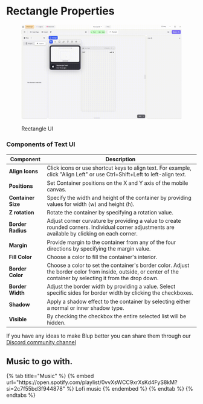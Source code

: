 # Rectangle Properties

<figure><img src="../../../.gitbook/assets/rectangle-ui.gif" alt="Rectangle UI"><figcaption><p>Rectangle UI</p></figcaption></figure>

### Components of Text UI

<table>
  <thead>
    <tr>
      <th>Component</th>
      <th>Description</th>
    </tr>
  </thead>
  <tbody>
    <tr>
      <td><strong>Align Icons</strong></td>
      <td>Click icons or use shortcut keys to align text. For example, click "Align Left" or use Ctrl+Shift+Left to left-align text.</td>
    </tr>
    <tr>
      <td><strong>Positions</strong></td>
      <td>Set Container positions on the X and Y axis of the mobile canvas.</td>
    </tr> 
    <tr>
      <td><strong>Container Size</strong></td>
      <td>Specify the width and height of the container by providing values for width (w) and height (h).</td>
    </tr> 
    <tr>
      <td><strong>Z rotation</strong></td>
      <td>Rotate the container by specifying a rotation value.</td>
    </tr>
     <tr>
      <td><strong>Border Radius</strong></td>
      <td>Adjust corner curvature by providing a value to create rounded corners. Individual corner adjustments are available by clicking on each corner.</td>
    </tr>
    <tr>
      <td><strong>Margin</strong></td>
      <td>Provide margin to the container from any of the four directions by specifying the margin value.</td>
    </tr>
    <tr>
      <td><strong>Fill Color</strong></td>
      <td>Choose a color to fill the container's interior.</td>
    </tr><tr>
      <td><strong>Border Color</strong></td>
      <td>Choose a color to set the container's border color. Adjust the border color from inside, outside, or center of the container by selecting it from the drop down.</td>
    </tr>
    <tr>
      <td><strong>Border Width</strong></td>
      <td>Adjust the border width by providing a value. Select specific sides for border width by clicking the checkboxes.</td>
    </tr>
    <tr>
      <td><strong>Shadow</strong></td>
      <td>Apply a shadow effect to the container by selecting either a normal or inner shadow type.</td>
    </tr>
    <tr>
      <td><strong>Visible</strong></td>
      <td>By checking the checkbox the entire selected list will be hidden.</td>
    </tr>
  </tbody>
</table>

If you have any ideas to make Blup better you can share them through our [Discord community channel ](https://discord.com/channels/940632966093234176/965313562425823303)

## Music to go with.
 
<div class="container">
  {% tab title="Music" %}
  {% embed url="https://open.spotify.com/playlist/0vvXsWCC9xrXsKd4FyS8kM?si=2c7f55bd3f944878" %}
  Lofi music
  {% endembed %}
  {% endtab %}
  {% endtabs %}
</div>
